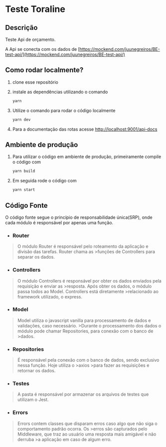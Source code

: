 # Teste Toraline

## Descrição

Teste Api de orçamento.

A Api se conecta com os dados de [https://mockend.com/juunegreiros/BE-test-api/](https://mockend.com/juunegreiros/BE-test-api/)

## Como rodar localmente?

1. clone esse repositório
2. instale as dependências utilizando o comando

    ```bash
    yarn
    ```

3. Utilize o comando  para rodar o código localmente

    ```bash
    yarn dev
    ```

4. Para a documentação das rotas acesse [http://localhost:9001/api-docs](http://localhost:9001/api-docs)

## Ambiente de produção

1. Para utilizar o código em ambiente de produção, primeiramente compile o código com

   ```bash
   yarn build
   ```

2. Em seguida rode o código com

    ```bash
    yarn start
    ```  

## Código Fonte

O código fonte segue o princípio de responsabilidade única(SRP), onde cada módulo é responsável por apenas uma função.  

- ### Router
>
>O módulo Router é responsável pelo roteamento da aplicação e divisão das tarefas. Router chama as >funções de Controllers para separar os dados.  

- ### Controllers
>
>O módulo Controllers é responsável por obter os dados enviados pela requisição e enviar as >resposta. Após obter os dados, o módulo passa todos ao Model. Controllers está diretamente >relacionado ao framework utilizado, o express.  

- ### Model
>
>Model utiliza o javascript vanilla para processamento de dados e validações, caso necessário. >Durante o processamento dos dados o módulo pode chamar Repositories, para conexão com o banco de >dados.  

- ### Repositories
>
>É responsável pela conexão com o banco de dados, sendo exclusivo nessa função. Hoje utiliza o >axios >para fazer as requisições e retornar os dados.  

- ### Testes
>
>A pasta é responsável por armazenar os arquivos de testes que utilizam o Jest.  

- ### Errors
>
>Errors contem classes que disparam erros caso algo que não siga o comportamento padrão ocorra. Os >erros são capturados pelo Middleware, que traz ao usuário uma resposta mais amigável e não derruba >a aplicação em caso de algum erro.  
